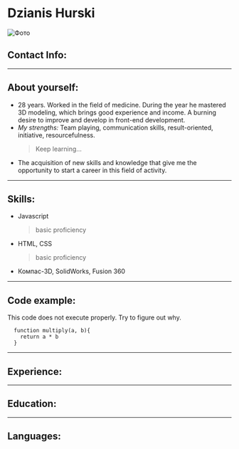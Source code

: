 # Dzianis Hurski

![Фото](https://avatars.githubusercontent.com/u/32590182?s=300&u=d2fc99957e3d66d7aa8b7e9bf82765cf42b51298&v=4)

Contact Info:
---

___

About yourself:
---
+  28 years. Worked in the field of medicine. During the year he mastered 3D modeling, which brings good experience and income. A burning desire to improve and develop in front-end development.
+  _My strengths:_ Team playing, communication skills, result-oriented, initiative, resourcefulness. 
    >Keep learning…
+ The acquisition of new skills and knowledge that give me the opportunity to start a career in this field of activity.

___

Skills:
---
+ Javascript
    >basic proficiency
+ HTML, CSS
    >basic proficiency
+ Компас-3D, SolidWorks, Fusion 360

___

Code example:
---
This code does not execute properly. Try to figure out why.
 
      function multiply(a, b){
        return a * b
      }

___

Experience:
---

___

Education:
---

___

Languages:
---
